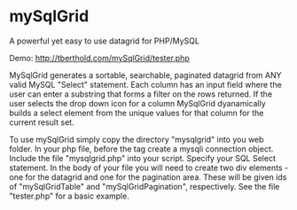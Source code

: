 # mySqlGrid
A powerful yet easy to use datagrid for PHP/MySQL

Demo: http://tberthold.com/mySqlGrid/tester.php

MySqlGrid generates a sortable, searchable, paginated datagrid from ANY valid MySQL "Select" statement.  Each column has an input field where the user can enter a substring that forms a filter on the rows returned.  If the user selects the drop down icon for a column MySqlGrid dyanamically builds a select element from the unique values for that column for the current result set.

To use mySqlGrid simply copy the directory "mysqlgrid" into you web folder. In your php file, before the <body> tag create a mysqli connection object. Include the file "mysqlgrid.php" into your script. Specify your SQL Select statement.  In the body of your file you will need to create two div elements - one for the datagrid and one for the pagination area.  These will be given ids of "mySqlGridTable" and "mySqlGridPagination", respectively.  See the file "tester.php" for a basic example.







